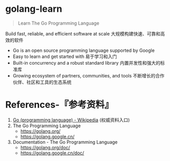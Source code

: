 

golang-learn
======
> Learn The Go Programming Language

Build fast, reliable, and efficient software at scale
大规模构建快速、可靠和高效的软件

* Go is an open source programming language supported by Google
* Easy to learn and get started with 易于学习和入门
* Built-in concurrency and a robust standard library 内置并发性和强大的标准库
* Growing ecosystem of partners, communities, and tools 不断增长的合作伙伴、社区和工具的生态系统


# References-『参考资料』
1. [Go (programming language) - Wikipedia](https://en.wikipedia.org/wiki/Go_(programming_language)) (权威资料入口)
2. The Go Programming Language
   * https://golang.org/
   * https://golang.google.cn/
3. Documentation - The Go Programming Language
   * https://golang.org/doc/
   * https://golang.google.cn/doc/


